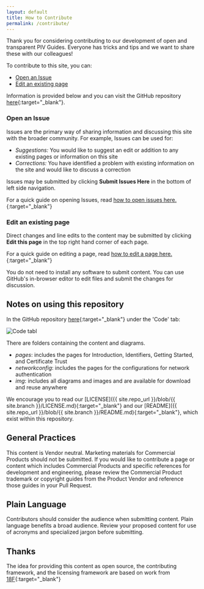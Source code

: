 ```yaml
---
layout: default
title: How to Contribute
permalink: /contribute/
---
```


Thank you for considering contributing to our development of open and transparent PIV Guides.  Everyone has tricks and tips and we want to share these with our colleagues! 

To contribute to this site, you can:

- [Open an Issue](#open-an-issue)
- [Edit an existing page](#edit-an-existing-page)


Information is provided below and you can visit the GitHub repository [here]({{site.repo_url}}){:target="_blank"}. 

### Open an Issue

Issues are the primary way of sharing information and discussing this site with the broader community. For example, Issues can be used for:

* _Suggestions:_ You would like to suggest an edit or addition to any existing pages or information on this site
* _Corrections:_ You have identified a problem with existing information on the site and would like to discuss a correction

Issues may be submitted by clicking **Submit Issues Here** in the bottom of left side navigation. 

For a quick guide on opening Issues, read [how to open issues here.]({{site.baseurl}}/openissue/){:target="_blank"}

### Edit an existing page

Direct changes and line edits to the content may be submitted by clicking **Edit this page** in the top right hand corner of each page. 

For a quick guide on editing a page, read [how to edit a page here.]({{site.baseurl}}/editpage/){:target="_blank"}

You do not need to install any software to submit content. You can use GitHub's in-browser editor to edit files and submit the changes for discussion. 

## Notes on using this repository

In the GitHub repository [here]({{site.repo_url}}){:target="_blank"} under the 'Code' tab:

![Code tabl]({{site.baseurl}}/assets/img/code_tab.png)

There are folders containing the content and diagrams. 

*  _pages_: includes the pages for Introduction, Identifiers, Getting Started, and Certificate Trust
* _networkconfig_: includes the pages for the configurations for network authentication
* _img_: includes all diagrams and images and are available for download and reuse anywhere

We encourage you to read our [LICENSE]({{ site.repo_url }}/blob/{{ site.branch }}/LICENSE.md){:target="_blank"} and our [README]({{ site.repo_url }}/blob/{{ site.branch }}/README.md){:target="_blank"}, which exist within this repository.  

##  General Practices

This content is Vendor neutral. Marketing materials for Commercial Products should not be submitted. If you would like to contribute a page or content which includes Commercial Products and specific references for development and engineering, please review the Commercial Product trademark or copyright guides from the Product Vendor and reference those guides in your Pull Request.  

## Plain Language

Contributors should consider the audience when submitting content. Plain language benefits a broad audience. Review your proposed content for use of acronyms and specialized jargon before submitting.

##  Thanks

The idea for providing this content as open source, the contributing framework, and the licensing framework are based on work from [18F](https://18f.gsa.gov){:target="_blank"}


